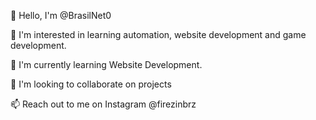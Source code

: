 👋 Hello, I'm @BrasilNet0

👀 I'm interested in learning automation, website development and game development.

🌱 I'm currently learning Website Development.

💞️ I'm looking to collaborate on projects

📫 Reach out to me on Instagram @firezinbrz
